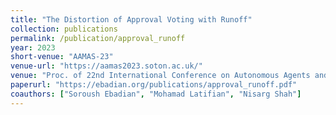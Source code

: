 ```yaml
---
title: "The Distortion of Approval Voting with Runoff"
collection: publications
permalink: /publication/approval_runoff
year: 2023
short-venue: "AAMAS-23"
venue-url: "https://aamas2023.soton.ac.uk/"
venue: "Proc. of 22nd International Conference on Autonomous Agents and Multi-Agent Systems, pp. 1752–1760, 2023."
paperurl: "https://ebadian.org/publications/approval_runoff.pdf"
coauthors: ["Soroush Ebadian", "Mohamad Latifian", "Nisarg Shah"]
---
```

